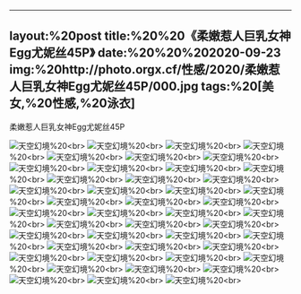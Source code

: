 ﻿---
layout:%20post
title:%20%20《柔嫩惹人巨乳女神Egg尤妮丝45P》
date:%20%20%202020-09-23
img:%20http://photo.orgx.cf/性感/2020/柔嫩惹人巨乳女神Egg尤妮丝45P/000.jpg
tags:%20[美女,%20性感,%20泳衣]
---

柔嫩惹人巨乳女神Egg尤妮丝45P



![天空幻境](http://photo.orgx.cf/性感/2020/柔嫩惹人巨乳女神Egg尤妮丝45P/001.jpg%20''天空幻境'')%20<br>
![天空幻境](http://photo.orgx.cf/性感/2020/柔嫩惹人巨乳女神Egg尤妮丝45P/002.jpg%20''天空幻境'')%20<br>
![天空幻境](http://photo.orgx.cf/性感/2020/柔嫩惹人巨乳女神Egg尤妮丝45P/003.jpg%20''天空幻境'')%20<br>
![天空幻境](http://photo.orgx.cf/性感/2020/柔嫩惹人巨乳女神Egg尤妮丝45P/004.jpg%20''天空幻境'')%20<br>
![天空幻境](http://photo.orgx.cf/性感/2020/柔嫩惹人巨乳女神Egg尤妮丝45P/005.jpg%20''天空幻境'')%20<br>
![天空幻境](http://photo.orgx.cf/性感/2020/柔嫩惹人巨乳女神Egg尤妮丝45P/006.jpg%20''天空幻境'')%20<br>
![天空幻境](http://photo.orgx.cf/性感/2020/柔嫩惹人巨乳女神Egg尤妮丝45P/007.jpg%20''天空幻境'')%20<br>
![天空幻境](http://photo.orgx.cf/性感/2020/柔嫩惹人巨乳女神Egg尤妮丝45P/008.jpg%20''天空幻境'')%20<br>
![天空幻境](http://photo.orgx.cf/性感/2020/柔嫩惹人巨乳女神Egg尤妮丝45P/009.jpg%20''天空幻境'')%20<br>
![天空幻境](http://photo.orgx.cf/性感/2020/柔嫩惹人巨乳女神Egg尤妮丝45P/010.jpg%20''天空幻境'')%20<br>
![天空幻境](http://photo.orgx.cf/性感/2020/柔嫩惹人巨乳女神Egg尤妮丝45P/011.jpg%20''天空幻境'')%20<br>
![天空幻境](http://photo.orgx.cf/性感/2020/柔嫩惹人巨乳女神Egg尤妮丝45P/012.jpg%20''天空幻境'')%20<br>
![天空幻境](http://photo.orgx.cf/性感/2020/柔嫩惹人巨乳女神Egg尤妮丝45P/013.jpg%20''天空幻境'')%20<br>
![天空幻境](http://photo.orgx.cf/性感/2020/柔嫩惹人巨乳女神Egg尤妮丝45P/014.jpg%20''天空幻境'')%20<br>
![天空幻境](http://photo.orgx.cf/性感/2020/柔嫩惹人巨乳女神Egg尤妮丝45P/015.jpg%20''天空幻境'')%20<br>
![天空幻境](http://photo.orgx.cf/性感/2020/柔嫩惹人巨乳女神Egg尤妮丝45P/016.jpg%20''天空幻境'')%20<br>
![天空幻境](http://photo.orgx.cf/性感/2020/柔嫩惹人巨乳女神Egg尤妮丝45P/017.jpg%20''天空幻境'')%20<br>
![天空幻境](http://photo.orgx.cf/性感/2020/柔嫩惹人巨乳女神Egg尤妮丝45P/018.jpg%20''天空幻境'')%20<br>
![天空幻境](http://photo.orgx.cf/性感/2020/柔嫩惹人巨乳女神Egg尤妮丝45P/019.jpg%20''天空幻境'')%20<br>
![天空幻境](http://photo.orgx.cf/性感/2020/柔嫩惹人巨乳女神Egg尤妮丝45P/020.jpg%20''天空幻境'')%20<br>
![天空幻境](http://photo.orgx.cf/性感/2020/柔嫩惹人巨乳女神Egg尤妮丝45P/021.jpg%20''天空幻境'')%20<br>
![天空幻境](http://photo.orgx.cf/性感/2020/柔嫩惹人巨乳女神Egg尤妮丝45P/022.jpg%20''天空幻境'')%20<br>
![天空幻境](http://photo.orgx.cf/性感/2020/柔嫩惹人巨乳女神Egg尤妮丝45P/023.jpg%20''天空幻境'')%20<br>
![天空幻境](http://photo.orgx.cf/性感/2020/柔嫩惹人巨乳女神Egg尤妮丝45P/024.jpg%20''天空幻境'')%20<br>
![天空幻境](http://photo.orgx.cf/性感/2020/柔嫩惹人巨乳女神Egg尤妮丝45P/025.jpg%20''天空幻境'')%20<br>
![天空幻境](http://photo.orgx.cf/性感/2020/柔嫩惹人巨乳女神Egg尤妮丝45P/026.jpg%20''天空幻境'')%20<br>
![天空幻境](http://photo.orgx.cf/性感/2020/柔嫩惹人巨乳女神Egg尤妮丝45P/027.jpg%20''天空幻境'')%20<br>
![天空幻境](http://photo.orgx.cf/性感/2020/柔嫩惹人巨乳女神Egg尤妮丝45P/028.jpg%20''天空幻境'')%20<br>
![天空幻境](http://photo.orgx.cf/性感/2020/柔嫩惹人巨乳女神Egg尤妮丝45P/029.jpg%20''天空幻境'')%20<br>
![天空幻境](http://photo.orgx.cf/性感/2020/柔嫩惹人巨乳女神Egg尤妮丝45P/030.jpg%20''天空幻境'')%20<br>
![天空幻境](http://photo.orgx.cf/性感/2020/柔嫩惹人巨乳女神Egg尤妮丝45P/031.jpg%20''天空幻境'')%20<br>
![天空幻境](http://photo.orgx.cf/性感/2020/柔嫩惹人巨乳女神Egg尤妮丝45P/032.jpg%20''天空幻境'')%20<br>
![天空幻境](http://photo.orgx.cf/性感/2020/柔嫩惹人巨乳女神Egg尤妮丝45P/033.jpg%20''天空幻境'')%20<br>
![天空幻境](http://photo.orgx.cf/性感/2020/柔嫩惹人巨乳女神Egg尤妮丝45P/034.jpg%20''天空幻境'')%20<br>
![天空幻境](http://photo.orgx.cf/性感/2020/柔嫩惹人巨乳女神Egg尤妮丝45P/035.jpg%20''天空幻境'')%20<br>
![天空幻境](http://photo.orgx.cf/性感/2020/柔嫩惹人巨乳女神Egg尤妮丝45P/036.jpg%20''天空幻境'')%20<br>
![天空幻境](http://photo.orgx.cf/性感/2020/柔嫩惹人巨乳女神Egg尤妮丝45P/037.jpg%20''天空幻境'')%20<br>
![天空幻境](http://photo.orgx.cf/性感/2020/柔嫩惹人巨乳女神Egg尤妮丝45P/038.jpg%20''天空幻境'')%20<br>
![天空幻境](http://photo.orgx.cf/性感/2020/柔嫩惹人巨乳女神Egg尤妮丝45P/039.jpg%20''天空幻境'')%20<br>
![天空幻境](http://photo.orgx.cf/性感/2020/柔嫩惹人巨乳女神Egg尤妮丝45P/040.jpg%20''天空幻境'')%20<br>
![天空幻境](http://photo.orgx.cf/性感/2020/柔嫩惹人巨乳女神Egg尤妮丝45P/041.jpg%20''天空幻境'')%20<br>
![天空幻境](http://photo.orgx.cf/性感/2020/柔嫩惹人巨乳女神Egg尤妮丝45P/042.jpg%20''天空幻境'')%20<br>
![天空幻境](http://photo.orgx.cf/性感/2020/柔嫩惹人巨乳女神Egg尤妮丝45P/043.jpg%20''天空幻境'')%20<br>
![天空幻境](http://photo.orgx.cf/性感/2020/柔嫩惹人巨乳女神Egg尤妮丝45P/044.jpg%20''天空幻境'')%20<br>
![天空幻境](http://photo.orgx.cf/性感/2020/柔嫩惹人巨乳女神Egg尤妮丝45P/045.jpg%20''天空幻境'')%20<br>